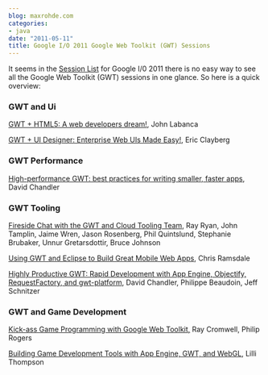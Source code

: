 ```yaml
---
blog: maxrohde.com
categories:
- java
date: "2011-05-11"
title: Google I/O 2011 Google Web Toolkit (GWT) Sessions
---
```


It seems in the [Session List](http://www.google.com/events/io/2011/sessions.html) for Google I/0 2011 there is no easy way to see all the Google Web Toolkit (GWT) sessions in one glance. So here is a quick overview:

### GWT and Ui

[GWT + HTML5: A web developers dream!](http://www.google.com/events/io/2011/sessions/gwt-html5-a-web-developers-dream.html), John Labanca

[GWT + UI Designer: Enterprise Web UIs Made Easy!](http://www.google.com/events/io/2011/sessions/gwt-ui-designer-enterprise-web-uis-made-easy.html), Eric Clayberg

### GWT Performance

[High-performance GWT: best practices for writing smaller, faster apps](http://www.google.com/events/io/2011/sessions/high-performance-gwt-best-practices-for-writing-smaller-faster-apps.html), David Chandler

### GWT Tooling

[Fireside Chat with the GWT and Cloud Tooling Team](http://www.google.com/events/io/2011/sessions/fireside-chat-with-the-gwt-and-cloud-tooling-team.html), Ray Ryan, John Tamplin, Jaime Wren, Jason Rosenberg, Phil Quintslund, Stephanie Brubaker, Unnur Gretarsdottir, Bruce Johnson

[Using GWT and Eclipse to Build Great Mobile Web Apps](http://www.google.com/events/io/2011/sessions/using-gwt-and-eclipse-to-build-great-mobile-web-apps.html), Chris Ramsdale

[Highly Productive GWT: Rapid Development with App Engine, Objectify, RequestFactory, and gwt-platform](http://www.google.com/events/io/2011/sessions/highly-productive-gwt-rapid-development-with-app-engine-objectify-requestfactory-and-gwt-platform.html), David Chandler, Philippe Beaudoin, Jeff Schnitzer

### GWT and Game Development

[Kick-ass Game Programming with Google Web Toolkit,](http://www.google.com/events/io/2011/sessions/kick-ass-game-programming-with-google-web-toolkit.html) Ray Cromwell, Philip Rogers

[Building Game Development Tools with App Engine, GWT, and WebGL](http://www.google.com/events/io/2011/sessions/building-game-development-tools-with-app-engine-gwt-and-webgl.html), Lilli Thompson
